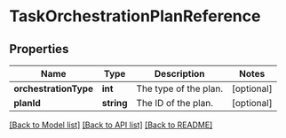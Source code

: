 # TaskOrchestrationPlanReference

## Properties
Name | Type | Description | Notes
------------ | ------------- | ------------- | -------------
**orchestrationType** | **int** | The type of the plan. | [optional] 
**planId** | **string** | The ID of the plan. | [optional] 

[[Back to Model list]](../README.md#documentation-for-models) [[Back to API list]](../README.md#documentation-for-api-endpoints) [[Back to README]](../README.md)


